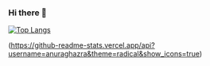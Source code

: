 ### Hi there 👋


[![Top Langs](https://github-readme-stats.vercel.app/api/top-langs/?username=maito094&layout=compact)](https://github.com/maito094/github-readme-stats)

(https://github-readme-stats.vercel.app/api?username=anuraghazra&theme=radical&show_icons=true)
<!--
**maito094/maito094** is a ✨ _special_ ✨ repository because its `README.md` (this file) appears on your GitHub profile.

Here are some ideas to get you started:

- 🔭 I’m currently working on ...
- 🌱 I’m currently learning ...
- 👯 I’m looking to collaborate on ...
- 🤔 I’m looking for help with ...
- 💬 Ask me about ...
- 📫 How to reach me: ...
- 😄 Pronouns: ...
- ⚡ Fun fact: ...
-->
